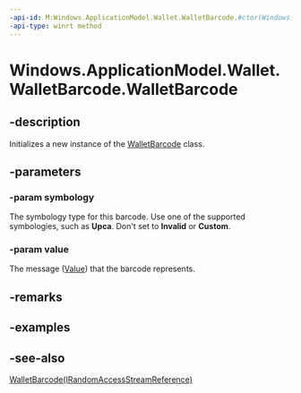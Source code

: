 ```yaml
---
-api-id: M:Windows.ApplicationModel.Wallet.WalletBarcode.#ctor(Windows.ApplicationModel.Wallet.WalletBarcodeSymbology,System.String)
-api-type: winrt method
---
```


<!-- Method syntax
public WalletBarcode(Windows.ApplicationModel.Wallet.WalletBarcodeSymbology symbology, System.String value)
-->

# Windows.ApplicationModel.Wallet.WalletBarcode.WalletBarcode

## -description
Initializes a new instance of the [WalletBarcode](walletbarcode.md) class.

## -parameters
### -param symbology
The symbology type for this barcode. Use one of the supported symbologies, such as **Upca**. Don't set to **Invalid** or **Custom**.

### -param value
The message ([Value](walletbarcode_value.md)) that the barcode represents.

## -remarks

## -examples

## -see-also
[WalletBarcode(IRandomAccessStreamReference)](walletbarcode_walletbarcode_199548425.md)
